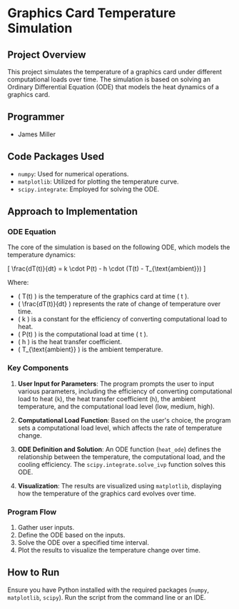 # Graphics Card Temperature Simulation

## Project Overview

This project simulates the temperature of a graphics card under different computational loads over time. The simulation is based on solving an Ordinary Differential Equation (ODE) that models the heat dynamics of a graphics card.

## Programmer

- James Miller

## Code Packages Used

- `numpy`: Used for numerical operations.
- `matplotlib`: Utilized for plotting the temperature curve.
- `scipy.integrate`: Employed for solving the ODE.

## Approach to Implementation

### ODE Equation

The core of the simulation is based on the following ODE, which models the temperature dynamics:

\[ \frac{dT(t)}{dt} = k \cdot P(t) - h \cdot (T(t) - T_{\text{ambient}}) \]

Where:
- \( T(t) \) is the temperature of the graphics card at time \( t \).
- \( \frac{dT(t)}{dt} \) represents the rate of change of temperature over time.
- \( k \) is a constant for the efficiency of converting computational load to heat.
- \( P(t) \) is the computational load at time \( t \).
- \( h \) is the heat transfer coefficient.
- \( T_{\text{ambient}} \) is the ambient temperature.

### Key Components

1. **User Input for Parameters**: The program prompts the user to input various parameters, including the efficiency of converting computational load to heat (`k`), the heat transfer coefficient (`h`), the ambient temperature, and the computational load level (low, medium, high).

2. **Computational Load Function**: Based on the user's choice, the program sets a computational load level, which affects the rate of temperature change.

3. **ODE Definition and Solution**: An ODE function (`heat_ode`) defines the relationship between the temperature, the computational load, and the cooling efficiency. The `scipy.integrate.solve_ivp` function solves this ODE.

4. **Visualization**: The results are visualized using `matplotlib`, displaying how the temperature of the graphics card evolves over time.

### Program Flow

1. Gather user inputs.
2. Define the ODE based on the inputs.
3. Solve the ODE over a specified time interval.
4. Plot the results to visualize the temperature change over time.

## How to Run

Ensure you have Python installed with the required packages (`numpy`, `matplotlib`, `scipy`). Run the script from the command line or an IDE.
